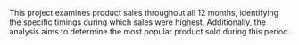 This project examines product sales throughout all 12 months, identifying the specific timings during which sales were highest. Additionally, the analysis aims to determine the most popular product sold during this period.
